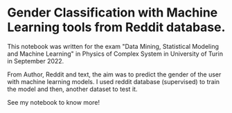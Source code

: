 # Gender Classification with Machine Learning tools from Reddit database.

This notebook was written for the exam "Data Mining, Statistical Modeling and Machine Learning" in Physics of Complex System in University of Turin in September 2022.

From Author, Reddit and text, the aim was to predict the gender of the user with machine learning models. 
I used reddit database (supervised) to train the model and then, another dataset to test it.

See my notebook to know more!
